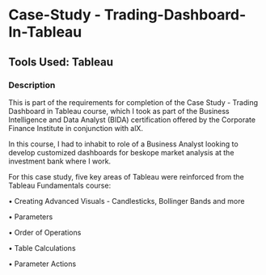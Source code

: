 # Case-Study - Trading-Dashboard-In-Tableau

## Tools Used: Tableau

### Description
This is part of the requirements for completion of the Case Study - Trading Dashboard in Tableau course, which I took as part of the Business Intelligence and Data Analyst (BIDA) certification offered by the Corporate Finance Institute in conjunction with alX.

In this course, I had to inhabit to role of a Business Analyst looking to develop customized dashboards for beskope market analysis at the investment bank where I work.

For this case study, five key areas of Tableau were reinforced from the Tableau Fundamentals course:

• Creating Advanced Visuals - Candlesticks, Bollinger Bands and more

• Parameters

• Order of Operations

• Table Calculations

• Parameter Actions
